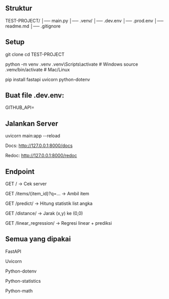 ## Struktur
TEST-PROJECT/
│── main.py
│── .venv/
│── .dev.env
│── .prod.env
│── readme.md
│── .gitignore

## Setup
git clone <repo-url>
cd TEST-PROJECT

python -m venv .venv
.venv\Scripts\activate   # Windows
source .venv/bin/activate # Mac/Linux

pip install fastapi uvicorn python-dotenv


## Buat file .dev.env:

GITHUB_API=

## Jalankan Server
uvicorn main:app --reload


Docs: http://127.0.0.1:8000/docs

Redoc: http://127.0.0.1:8000/redoc

## Endpoint

GET / → Cek server

GET /items/{item_id}?q=... → Ambil item

GET /predict/ → Hitung statistik list angka

GET /distance/ → Jarak (x,y) ke (0,0)

GET /linear_regression/ → Regresi linear + prediksi

## Semua yang dipakai

FastAPI

Uvicorn

Python-dotenv

Python-statistics

Python-math